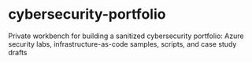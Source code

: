 # cybersecurity-portfolio
Private workbench for building a sanitized cybersecurity portfolio: Azure security labs, infrastructure-as-code samples, scripts, and case study drafts
